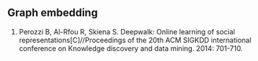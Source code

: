 ## Graph embedding

1. Perozzi B, Al-Rfou R, Skiena S. Deepwalk: Online learning of social representations[C]//Proceedings of the 20th ACM SIGKDD international conference on Knowledge discovery and data mining. 2014: 701-710.

